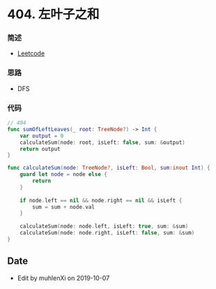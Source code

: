 # 404. 左叶子之和

### 简述

- [Leetcode](https://leetcode-cn.com/problems/sum-of-left-leaves/)

### 思路

- DFS

### 代码

```swift
// 404
func sumOfLeftLeaves(_ root: TreeNode?) -> Int {
    var output = 0
    calculateSum(node: root, isLeft: false, sum: &output)
    return output
}

func calculateSum(node: TreeNode?, isLeft: Bool, sum:inout Int) {
    guard let node = node else {
        return
    }
    
    if node.left == nil && node.right == nil && isLeft {
        sum = sum + node.val
    }
    
    calculateSum(node: node.left, isLeft: true, sum: &sum)
    calculateSum(node: node.right, isLeft: false, sum: &sum)
}
```

## Date

- Edit by muhlenXi on 2019-10-07